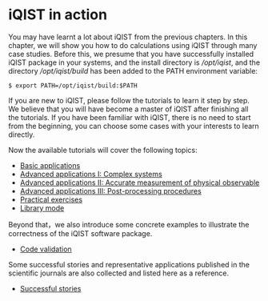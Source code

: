 # iQIST in action

You may have learnt a lot about iQIST from the previous chapters. In this chapter, we will show you how to do calculations using iQIST through many case studies. Before this, we presume that you have successfully installed iQIST package in your systems, and the install directory is */opt/iqist*, and the directory */opt/iqist/build* has been added to the PATH environment variable:

```
$ export PATH=/opt/iqist/build:$PATH
```

If you are new to iQIST, please follow the tutorials to learn it step by step. We believe that you will have become a master of iQIST after finishing all the tutorials. If you have been familiar with iQIST, there is no need to start from the beginning, you can choose some cases with your interests to learn directly.

Now the available tutorials will cover the following topics:

* [Basic applications](basic.md)
* [Advanced applications I: Complex systems](complex.md)
* [Advanced applications II: Accurate measurement of physical observable](accurate.md)
* [Advanced applications III: Post-processing procedures](post.md)
* [Practical exercises](practical.md)
* [Library mode](library.md)

Beyond that，we also introduce some concrete examples to illustrate the correctness of the iQIST software package.

* [Code validation](valid.md)

Some successful stories and representative applications published in the scientific journals are also collected and listed here as a reference.

* [Successful stories](story.md)